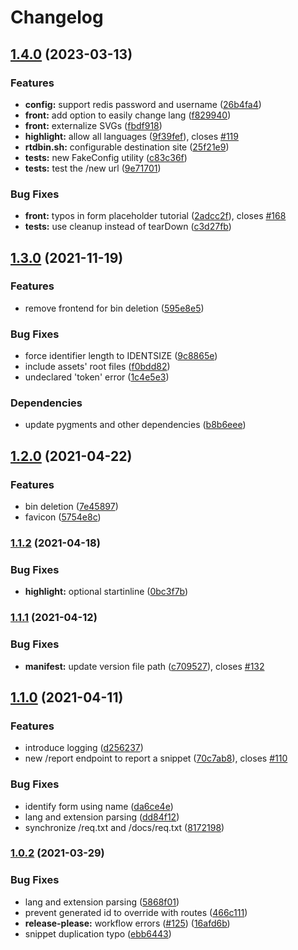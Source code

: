 # Changelog

## [1.4.0](https://www.github.com/readthedocs-fr/bin-server/compare/v1.3.0...v1.4.0) (2023-03-13)


### Features

* **config:** support redis password and username ([26b4fa4](https://www.github.com/readthedocs-fr/bin-server/commit/26b4fa4a67ff99fee9b0dd1f451017b32addb911))
* **front:** add option to easily change lang ([f829940](https://www.github.com/readthedocs-fr/bin-server/commit/f8299401c65f8d14cf8e9bddde93246926d5859d))
* **front:** externalize SVGs ([fbdf918](https://www.github.com/readthedocs-fr/bin-server/commit/fbdf918b24a693324619c75d656387709a016472))
* **highlight:** allow all languages ([9f39fef](https://www.github.com/readthedocs-fr/bin-server/commit/9f39fef7feeb621cfa98c2a2e1e08f04a529dd55)), closes [#119](https://www.github.com/readthedocs-fr/bin-server/issues/119)
* **rtdbin.sh:** configurable destination site ([25f21e9](https://www.github.com/readthedocs-fr/bin-server/commit/25f21e93c436011778cc13b0e689ebf70ec3b4a5))
* **tests:** new FakeConfig utility ([c83c36f](https://www.github.com/readthedocs-fr/bin-server/commit/c83c36faf4da4d3404984d5ba1def1c3d5892cf1))
* **tests:** test the /new url ([9e71701](https://www.github.com/readthedocs-fr/bin-server/commit/9e71701bd55be184b733279254798cd835c21149))


### Bug Fixes

* **front:** typos in form placeholder tutorial ([2adcc2f](https://www.github.com/readthedocs-fr/bin-server/commit/2adcc2f9198f54dccaadaaeb21499dcb22f4230c)), closes [#168](https://www.github.com/readthedocs-fr/bin-server/issues/168)
* **tests:** use cleanup instead of tearDown ([c3d27fb](https://www.github.com/readthedocs-fr/bin-server/commit/c3d27fbcd415fb898ac47ecc47e1af8b8584b1f9))

## [1.3.0](https://www.github.com/readthedocs-fr/bin-server/compare/v1.2.0...v1.3.0) (2021-11-19)


### Features

* remove frontend for bin deletion ([595e8e5](https://www.github.com/readthedocs-fr/bin-server/commit/595e8e5831be969eeb7aeaf338aba69004f85f92))


### Bug Fixes

* force identifier length to IDENTSIZE ([9c8865e](https://www.github.com/readthedocs-fr/bin-server/commit/9c8865e3fc2d2eecfe45e956ae4648adceafe0e0))
* include assets' root files ([f0bdd82](https://www.github.com/readthedocs-fr/bin-server/commit/f0bdd825ba6f90414ea133ebd15a07a9447f9995))
* undeclared 'token' error ([1c4e5e3](https://www.github.com/readthedocs-fr/bin-server/commit/1c4e5e3c0171a868e067d6136bdc0e26b369f2a9))


### Dependencies

* update pygments and other dependencies ([b8b6eee](https://www.github.com/readthedocs-fr/bin-server/commit/b8b6eee7cba2b33faf232da4c6d000822184d669))

## [1.2.0](https://www.github.com/readthedocs-fr/bin-server/compare/v1.1.2...v1.2.0) (2021-04-22)


### Features

* bin deletion ([7e45897](https://www.github.com/readthedocs-fr/bin-server/commit/7e45897ef00b4130a210cca818545647a4a56a01))
* favicon ([5754e8c](https://www.github.com/readthedocs-fr/bin-server/commit/5754e8cff804d91a24f869f51f23505486e8189a))

### [1.1.2](https://www.github.com/readthedocs-fr/bin-server/compare/v1.1.1...v1.1.2) (2021-04-18)


### Bug Fixes

* **highlight:** optional startinline ([0bc3f7b](https://www.github.com/readthedocs-fr/bin-server/commit/0bc3f7b05a65490a962f830b1947f40397f14b84))

### [1.1.1](https://www.github.com/readthedocs-fr/bin-server/compare/v1.1.0...v1.1.1) (2021-04-12)


### Bug Fixes

* **manifest:** update version file path ([c709527](https://www.github.com/readthedocs-fr/bin-server/commit/c709527a4d7715d83b01a2c9c977d5edf892d48a)), closes [#132](https://www.github.com/readthedocs-fr/bin-server/issues/132)

## [1.1.0](https://www.github.com/readthedocs-fr/bin-server/compare/v1.0.2...v1.1.0) (2021-04-11)


### Features

* introduce logging ([d256237](https://www.github.com/readthedocs-fr/bin-server/commit/d256237a5c7f01f14c34bb992474f719d4818c34))
* new /report endpoint to report a snippet ([70c7ab8](https://www.github.com/readthedocs-fr/bin-server/commit/70c7ab87af3d148e9dc3773d118f4356eb0dd572)), closes [#110](https://www.github.com/readthedocs-fr/bin-server/issues/110)


### Bug Fixes

* identify form using name ([da6ce4e](https://www.github.com/readthedocs-fr/bin-server/commit/da6ce4e0b5b07b0bc932ee60b3ac35ff7313d293))
* lang and extension parsing ([dd84f12](https://www.github.com/readthedocs-fr/bin-server/commit/dd84f12177ed240006f919a4a6a777b3ca187eaa))
* synchronize /req.txt and /docs/req.txt ([8172198](https://www.github.com/readthedocs-fr/bin-server/commit/81721988a3bff6bfc2913fac327e5ad58f427503))

### [1.0.2](https://www.github.com/readthedocs-fr/bin-server/compare/v1.0.1...v1.0.2) (2021-03-29)


### Bug Fixes

* lang and extension parsing ([5868f01](https://www.github.com/readthedocs-fr/bin-server/commit/5868f01d632e4309bfb9b4dc61b3003b4fdce5b0))
* prevent generated id to override with routes ([466c111](https://www.github.com/readthedocs-fr/bin-server/commit/466c11154201c6d337c8de730c4b4705eea78a59))
* **release-please:** workflow errors ([#125](https://www.github.com/readthedocs-fr/bin-server/issues/125)) ([16afd6b](https://www.github.com/readthedocs-fr/bin-server/commit/16afd6b57d76c594b680f04c377979cbaa9f78b2))
* snippet duplication typo ([ebb6443](https://www.github.com/readthedocs-fr/bin-server/commit/ebb6443908b29daaa1ba6a108c968b5d02778940))
